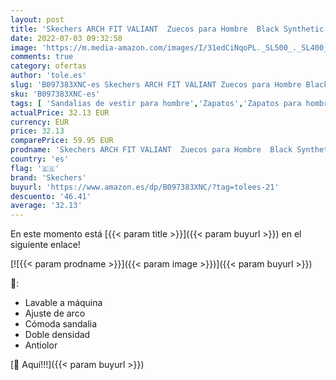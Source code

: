 ```yaml
---
layout: post
title: 'Skechers ARCH FIT VALIANT  Zuecos para Hombre  Black Synthetic  39.5 EU'
date: 2022-07-03 09:32:58
image: 'https://m.media-amazon.com/images/I/31edCiNqoPL._SL500_._SL400_.jpg'
comments: true
category: ofertas
author: 'tole.es'
slug: 'B097383XNC-es Skechers ARCH FIT VALIANT Zuecos para Hombre Black...'
sku: 'B097383XNC-es'
tags: [ 'Sandalias de vestir para hombre','Zapatos','Zapatos para hombre','Zapatos y complementos','skechers','zuecos','🇪🇸', ]
actualPrice: 32.13 EUR
currency: EUR
price: 32.13
comparePrice: 59.95 EUR
prodname: 'Skechers ARCH FIT VALIANT  Zuecos para Hombre  Black Synthetic  39.5 EU'
country: 'es'
flag: '🇪🇸'
brand: 'Skechers'
buyurl: 'https://www.amazon.es/dp/B097383XNC/?tag=tolees-21'
descuento: '46.41'
average: '32.13'
---
```


En este momento está [{{< param title >}}]({{< param buyurl >}}) en el siguiente enlace!

[![{{< param prodname >}}]({{< param image >}})]({{< param buyurl >}})

🔎:

- Lavable a máquina
- Ajuste de arco
- Cómoda sandalia
- Doble densidad
- Antiolor

[🛒 Aquí!!!]({{< param buyurl >}})
